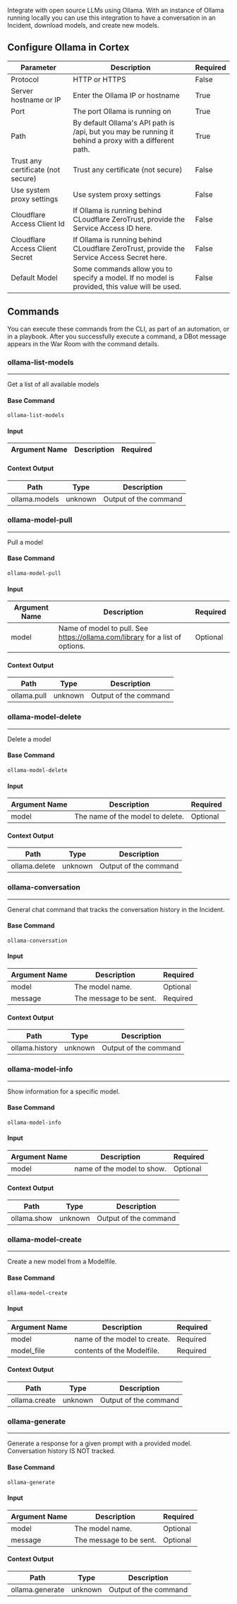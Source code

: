 Integrate with open source LLMs using Ollama. With an instance of Ollama running locally you can use this integration to have a conversation in an Incident, download models, and create new models.

## Configure Ollama in Cortex


| **Parameter** | **Description** | **Required** |
| --- | --- | --- |
| Protocol | HTTP or HTTPS | False |
| Server hostname or IP | Enter the Ollama IP or hostname | True |
| Port | The port Ollama is running on | True |
| Path | By default Ollama's API path is /api, but you may be running it behind a proxy with a different path. | True |
| Trust any certificate (not secure) | Trust any certificate \(not secure\) | False |
| Use system proxy settings | Use system proxy settings | False |
| Cloudflare Access Client Id | If Ollama is running behind CLoudflare ZeroTrust, provide the Service Access ID here. | False |
| Cloudflare Access Client Secret | If Ollama is running behind CLoudflare ZeroTrust, provide the Service Access Secret here. | False |
| Default Model | Some commands allow you to specify a model. If no model is provided, this value will be used. | False |


## Commands

You can execute these commands from the CLI, as part of an automation, or in a playbook.
After you successfully execute a command, a DBot message appears in the War Room with the command details.

### ollama-list-models

***
Get a list of all available models

#### Base Command

`ollama-list-models`

#### Input

| **Argument Name** | **Description** | **Required** |
| --- | --- | --- |

#### Context Output

| **Path** | **Type** | **Description** |
| --- | --- | --- |
| ollama.models | unknown | Output of the command | 

### ollama-model-pull

***
Pull a model

#### Base Command

`ollama-model-pull`

#### Input

| **Argument Name** | **Description** | **Required** |
| --- | --- | --- |
| model | Name of model to pull. See <https://ollama.com/library> for a list of options. | Optional | 

#### Context Output

| **Path** | **Type** | **Description** |
| --- | --- | --- |
| ollama.pull | unknown | Output of the command | 

### ollama-model-delete

***
Delete a model

#### Base Command

`ollama-model-delete`

#### Input

| **Argument Name** | **Description** | **Required** |
| --- | --- | --- |
| model | The name of the model to delete. | Optional | 

#### Context Output

| **Path** | **Type** | **Description** |
| --- | --- | --- |
| ollama.delete | unknown | Output of the command | 

### ollama-conversation

***
General chat command that tracks the conversation history in the Incident.

#### Base Command

`ollama-conversation`

#### Input

| **Argument Name** | **Description** | **Required** |
| --- | --- | --- |
| model | The model name. | Optional | 
| message | The message to be sent. | Required | 

#### Context Output

| **Path** | **Type** | **Description** |
| --- | --- | --- |
| ollama.history | unknown | Output of the command | 

### ollama-model-info

***
Show information for a specific model.

#### Base Command

`ollama-model-info`

#### Input

| **Argument Name** | **Description** | **Required** |
| --- | --- | --- |
| model | name of the model to show. | Optional | 

#### Context Output

| **Path** | **Type** | **Description** |
| --- | --- | --- |
| ollama.show | unknown | Output of the command | 

### ollama-model-create

***
Create a new model from a Modelfile.

#### Base Command

`ollama-model-create`

#### Input

| **Argument Name** | **Description** | **Required** |
| --- | --- | --- |
| model | name of the model to create. | Required | 
| model_file | contents of the Modelfile. | Required | 

#### Context Output

| **Path** | **Type** | **Description** |
| --- | --- | --- |
| ollama.create | unknown | Output of the command | 

### ollama-generate

***
Generate a response for a given prompt with a provided model. Conversation history IS NOT tracked.

#### Base Command

`ollama-generate`

#### Input

| **Argument Name** | **Description** | **Required** |
| --- | --- | --- |
| model | The model name. | Optional | 
| message | The message to be sent. | Optional | 

#### Context Output

| **Path** | **Type** | **Description** |
| --- | --- | --- |
| ollama.generate | unknown | Output of the command | 